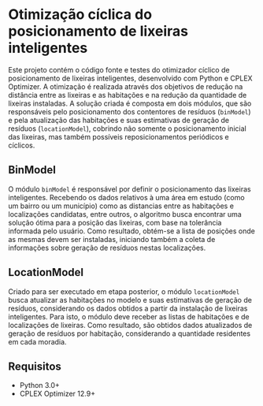 # Otimização cíclica do posicionamento de lixeiras inteligentes

Este projeto contém o código fonte e testes do otimizador cíclico de posicionamento de lixeiras inteligentes, desenvolvido com Python e CPLEX Optimizer. A otimização é realizada através dos objetivos de redução na distância entre as lixeiras e as habitações e na redução da quantidade de lixeiras instaladas. A solução criada é composta em dois módulos, que são responsáveis pelo posicionamento dos contentores de resíduos (`binModel`) e pela atualização das habitações e suas estimativas de geração de resíduos (`locationModel`), cobrindo não somente o posicionamento inicial das lixeiras, mas também possíveis reposicionamentos periódicos e cíclicos.

## BinModel

O módulo `binModel` é responsável por definir o posicionamento das lixeiras inteligentes. Recebendo os dados relativos à uma área em estudo (como um bairro ou um município) como as distancias entre as habitações e localizações candidatas, entre outros, o algoritmo busca encontrar uma solução ótima para a posição das lixeiras, com base na tolerância informada pelo usuário. Como resultado, obtém-se a lista de posições onde as mesmas devem ser instaladas, iniciando também a coleta de informações sobre geração de resíduos nestas localizações.

## LocationModel

Criado para ser executado em etapa posterior, o módulo `locationModel` busca atualizar as habitações no modelo e suas estimativas de geração de resíduos, considerando os dados obtidos a partir da instalação de lixeiras inteligentes. Para isto, o módulo deve receber as listas de habitações e de localizações de lixeiras. Como resultado, são obtidos dados atualizados de geração de resíduos por habitação, considerando a quantidade residentes em cada moradia.

## Requisitos

* Python 3.0+
* CPLEX Optimizer 12.9+
